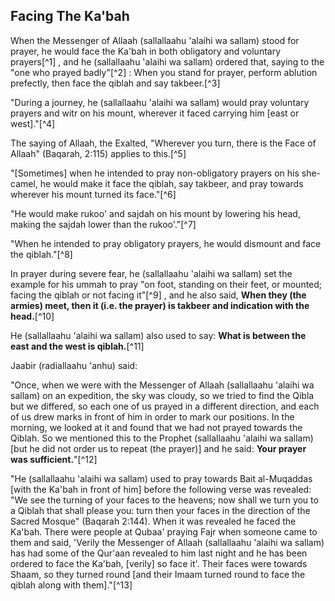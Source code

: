 

## Facing The Ka'bah

When the Messenger of Allaah (sallallaahu 'alaihi wa sallam) stood for prayer, he would face the Ka'bah in both obligatory and voluntary prayers[^1] , and he (sallallaahu 'alaihi wa sallam) ordered that, saying to the "one who prayed badly"[^2]  : When you stand for prayer, perform ablution prefectly, then face the qiblah and say takbeer.[^3]

"During a journey, he (sallallaahu 'alaihi wa sallam) would pray voluntary prayers and witr on his mount, wherever it faced carrying him [east or west]."[^4]

The saying of Allaah, the Exalted, "Wherever  you turn, there is the Face  of Allaah" (Baqarah, 2:115) applies to this.[^5]

"[Sometimes] when he intended to pray non-obligatory prayers on his she-camel, he would make it face the qiblah, say takbeer, and pray towards wherever his mount turned its face."[^6]

"He would make rukoo' and sajdah on his mount by lowering his head, making the sajdah lower than the rukoo'."[^7]

"When he intended to pray obligatory prayers, he would dismount and face the qiblah."[^8]

In prayer during severe fear, he (sallallaahu 'alaihi wa sallam) set the example for his ummah to pray "on foot, standing on their feet, or mounted; facing the qiblah or not facing it"[^9] , and he also said, **When they (the armies) meet, then it (i.e. the prayer) is takbeer and indication with the head.**[^10]

He (sallallaahu 'alaihi wa sallam) also used to say: **What is between the east and the west is qiblah.**[^11]

Jaabir (radiallaahu 'anhu) said:

"Once, when we were with the Messenger of Allaah (sallallaahu 'alaihi wa sallam) on an expedition, the sky was cloudy, so we tried to find the Qibla but we differed, so each one of us prayed in a different direction, and each of us drew marks in front of him in order to mark our positions. In the morning, we looked at it and found that we had not prayed towards the Qiblah. So we mentioned this to the Prophet (sallallaahu 'alaihi wa sallam) [but he did not order us to repeat (the prayer)] and he said: **Your prayer was sufficient.**"[^12]

"He (sallallaahu 'alaihi wa sallam) used to pray towards Bait al-Muqaddas [with the Ka'bah in front of him] before the following verse was revealed: "We see the turning of your faces to the heavens; now shall we turn you to a Qiblah that shall please you: turn then your faces in the direction of the Sacred Mosque" (Baqarah 2:144). When it was revealed he faced the Ka'bah. There were people at Qubaa' praying Fajr when someone came to them and said, 'Verily the Messenger of Allaah (sallallaahu 'alaihi wa sallam) has had some of the Qur'aan revealed to him last night and he has been ordered to face the Ka'bah, [verily] so face it'. Their faces were towards Shaam, so they turned round [and their Imaam turned round to face the qiblah along with them]."[^13]

